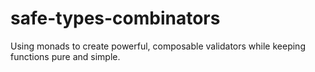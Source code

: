 # safe-types-combinators

Using monads to create powerful, composable validators while keeping functions
pure and simple.
